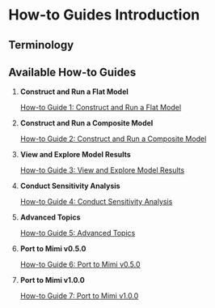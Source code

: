 # How-to Guides Introduction

## Terminology

## Available How-to Guides

1. **Construct and Run a Flat Model**

   [How-to Guide 1: Construct and Run a Flat Model](@ref) 

2. **Construct and Run a Composite Model**

   [How-to Guide 2: Construct and Run a Composite Model](@ref) 

3. **View and Explore Model Results**

   [How-to Guide 3: View and Explore Model Results](@ref) 

4. **Conduct Sensitivity Analysis**

    [How-to Guide 4: Conduct Sensitivity Analysis](@ref)

5. **Advanced Topics**

    [How-to Guide 5: Advanced Topics](@ref)

6. **Port to Mimi v0.5.0**

    [How-to Guide 6: Port to Mimi v0.5.0](@ref)

7. **Port to Mimi v1.0.0**

    [How-to Guide 7: Port to Mimi v1.0.0](@ref)
